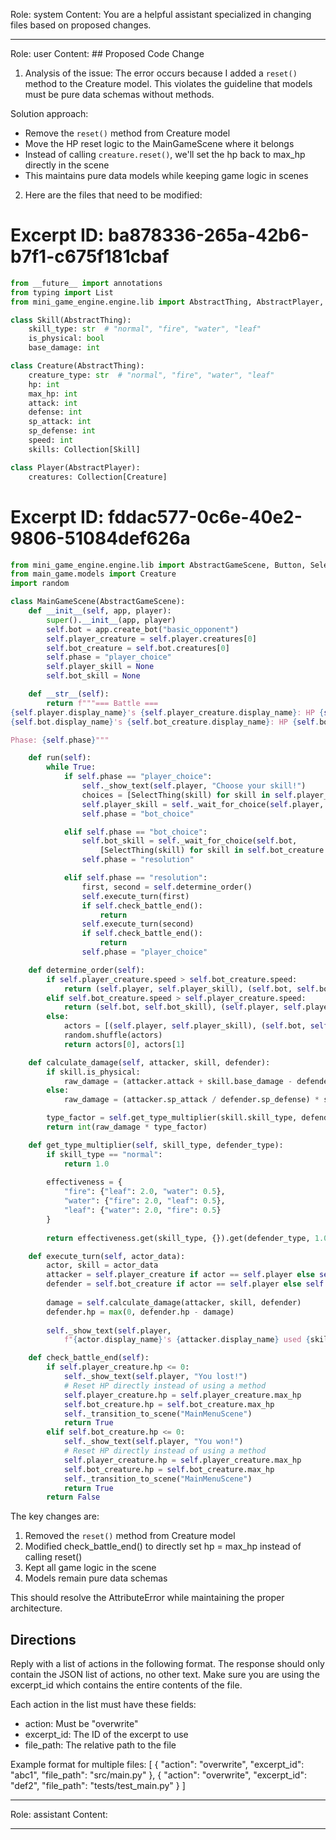 Role: system
Content: You are a helpful assistant specialized in changing files based on proposed changes.
__________________
Role: user
Content: ## Proposed Code Change
1. Analysis of the issue:
The error occurs because I added a `reset()` method to the Creature model. This violates the guideline that models must be pure data schemas without methods. 

Solution approach:
- Remove the `reset()` method from Creature model
- Move the HP reset logic to the MainGameScene where it belongs
- Instead of calling `creature.reset()`, we'll set the hp back to max_hp directly in the scene
- This maintains pure data models while keeping game logic in scenes

2. Here are the files that need to be modified:

# Excerpt ID: ba878336-265a-42b6-b7f1-c675f181cbaf
```python main_game/models.py
from __future__ import annotations
from typing import List
from mini_game_engine.engine.lib import AbstractThing, AbstractPlayer, Collection

class Skill(AbstractThing):
    skill_type: str  # "normal", "fire", "water", "leaf"
    is_physical: bool
    base_damage: int

class Creature(AbstractThing):
    creature_type: str  # "normal", "fire", "water", "leaf" 
    hp: int
    max_hp: int
    attack: int
    defense: int
    sp_attack: int 
    sp_defense: int
    speed: int
    skills: Collection[Skill]

class Player(AbstractPlayer):
    creatures: Collection[Creature]
```

# Excerpt ID: fddac577-0c6e-40e2-9806-51084def626a
```python main_game/scenes/main_game_scene.py
from mini_game_engine.engine.lib import AbstractGameScene, Button, SelectThing
from main_game.models import Creature
import random

class MainGameScene(AbstractGameScene):
    def __init__(self, app, player):
        super().__init__(app, player)
        self.bot = app.create_bot("basic_opponent")
        self.player_creature = self.player.creatures[0]
        self.bot_creature = self.bot.creatures[0]
        self.phase = "player_choice"
        self.player_skill = None
        self.bot_skill = None

    def __str__(self):
        return f"""=== Battle ===
{self.player.display_name}'s {self.player_creature.display_name}: HP {self.player_creature.hp}/{self.player_creature.max_hp}
{self.bot.display_name}'s {self.bot_creature.display_name}: HP {self.bot_creature.hp}/{self.bot_creature.max_hp}

Phase: {self.phase}"""

    def run(self):
        while True:
            if self.phase == "player_choice":
                self._show_text(self.player, "Choose your skill!")
                choices = [SelectThing(skill) for skill in self.player_creature.skills]
                self.player_skill = self._wait_for_choice(self.player, choices).thing
                self.phase = "bot_choice"

            elif self.phase == "bot_choice":
                self.bot_skill = self._wait_for_choice(self.bot, 
                    [SelectThing(skill) for skill in self.bot_creature.skills]).thing
                self.phase = "resolution"

            elif self.phase == "resolution":
                first, second = self.determine_order()
                self.execute_turn(first)
                if self.check_battle_end():
                    return
                self.execute_turn(second)
                if self.check_battle_end():
                    return
                self.phase = "player_choice"

    def determine_order(self):
        if self.player_creature.speed > self.bot_creature.speed:
            return (self.player, self.player_skill), (self.bot, self.bot_skill)
        elif self.bot_creature.speed > self.player_creature.speed:
            return (self.bot, self.bot_skill), (self.player, self.player_skill)
        else:
            actors = [(self.player, self.player_skill), (self.bot, self.bot_skill)]
            random.shuffle(actors)
            return actors[0], actors[1]

    def calculate_damage(self, attacker, skill, defender):
        if skill.is_physical:
            raw_damage = (attacker.attack + skill.base_damage - defender.defense)
        else:
            raw_damage = (attacker.sp_attack / defender.sp_defense) * skill.base_damage

        type_factor = self.get_type_multiplier(skill.skill_type, defender.creature_type)
        return int(raw_damage * type_factor)

    def get_type_multiplier(self, skill_type, defender_type):
        if skill_type == "normal":
            return 1.0
        
        effectiveness = {
            "fire": {"leaf": 2.0, "water": 0.5},
            "water": {"fire": 2.0, "leaf": 0.5},
            "leaf": {"water": 2.0, "fire": 0.5}
        }
        
        return effectiveness.get(skill_type, {}).get(defender_type, 1.0)

    def execute_turn(self, actor_data):
        actor, skill = actor_data
        attacker = self.player_creature if actor == self.player else self.bot_creature
        defender = self.bot_creature if actor == self.player else self.player_creature
        
        damage = self.calculate_damage(attacker, skill, defender)
        defender.hp = max(0, defender.hp - damage)
        
        self._show_text(self.player, 
            f"{actor.display_name}'s {attacker.display_name} used {skill.display_name}! Dealt {damage} damage!")

    def check_battle_end(self):
        if self.player_creature.hp <= 0:
            self._show_text(self.player, "You lost!")
            # Reset HP directly instead of using a method
            self.player_creature.hp = self.player_creature.max_hp
            self.bot_creature.hp = self.bot_creature.max_hp
            self._transition_to_scene("MainMenuScene")
            return True
        elif self.bot_creature.hp <= 0:
            self._show_text(self.player, "You won!")
            # Reset HP directly instead of using a method
            self.player_creature.hp = self.player_creature.max_hp
            self.bot_creature.hp = self.bot_creature.max_hp
            self._transition_to_scene("MainMenuScene")
            return True
        return False
```

The key changes are:
1. Removed the `reset()` method from Creature model
2. Modified check_battle_end() to directly set hp = max_hp instead of calling reset()
3. Kept all game logic in the scene
4. Models remain pure data schemas

This should resolve the AttributeError while maintaining the proper architecture.

## Directions
Reply with a list of actions in the following format. The response should only contain the JSON list of actions, no other text.
Make sure you are using the excerpt_id which contains the entire contents of the file.

Each action in the list must have these fields:
- action: Must be "overwrite"
- excerpt_id: The ID of the excerpt to use
- file_path: The relative path to the file

Example format for multiple files:
[
    {
        "action": "overwrite",
        "excerpt_id": "abc1",
        "file_path": "src/main.py"
    },
    {
        "action": "overwrite",
        "excerpt_id": "def2",
        "file_path": "tests/test_main.py"
    }
]
__________________
Role: assistant
Content: 
__________________
